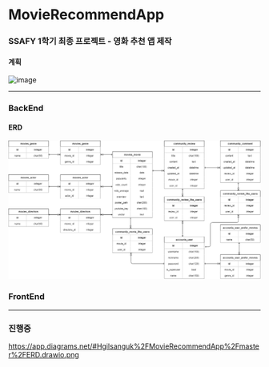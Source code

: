 # MovieRecommendApp

### SSAFY 1학기 최종 프로젝트 - 영화 추천 앱 제작
#### 계획
![image](https://user-images.githubusercontent.com/109333410/202400546-7b8757d5-0bd8-47e1-924f-6fc821ef65ee.png)

-----
### BackEnd
#### ERD
<img src="ERD.drawio.png">

### FrontEnd

---------------
### 진행중
https://app.diagrams.net/#Hgilsanguk%2FMovieRecommendApp%2Fmaster%2FERD.drawio.png

